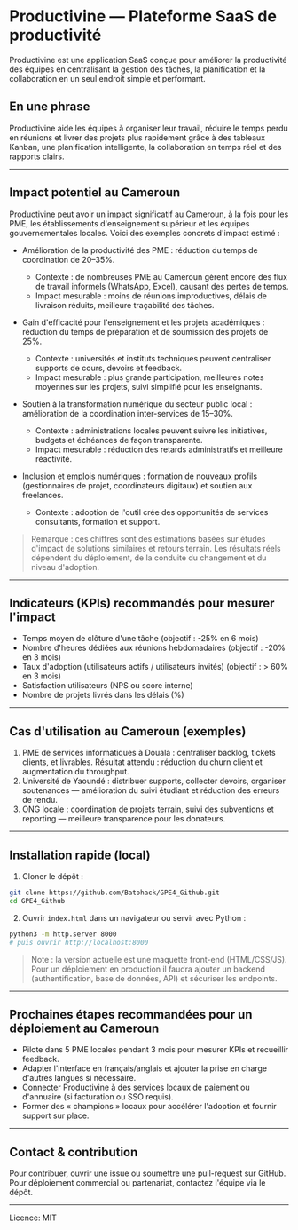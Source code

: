 # Productivine — Plateforme SaaS de productivité

Productivine est une application SaaS conçue pour améliorer la productivité des équipes en centralisant la gestion des tâches, la planification et la collaboration en un seul endroit simple et performant.

## En une phrase
Productivine aide les équipes à organiser leur travail, réduire le temps perdu en réunions et livrer des projets plus rapidement grâce à des tableaux Kanban, une planification intelligente, la collaboration en temps réel et des rapports clairs.

---

## Impact potentiel au Cameroun
Productivine peut avoir un impact significatif au Cameroun, à la fois pour les PME, les établissements d'enseignement supérieur et les équipes gouvernementales locales. Voici des exemples concrets d'impact estimé :

- Amélioration de la productivité des PME : réduction du temps de coordination de 20–35%.
  - Contexte : de nombreuses PME au Cameroun gèrent encore des flux de travail informels (WhatsApp, Excel), causant des pertes de temps.
  - Impact mesurable : moins de réunions improductives, délais de livraison réduits, meilleure traçabilité des tâches.

- Gain d'efficacité pour l'enseignement et les projets académiques : réduction du temps de préparation et de soumission des projets de 25%.
  - Contexte : universités et instituts techniques peuvent centraliser supports de cours, devoirs et feedback.
  - Impact mesurable : plus grande participation, meilleures notes moyennes sur les projets, suivi simplifié pour les enseignants.

- Soutien à la transformation numérique du secteur public local : amélioration de la coordination inter-services de 15–30%.
  - Contexte : administrations locales peuvent suivre les initiatives, budgets et échéances de façon transparente.
  - Impact mesurable : réduction des retards administratifs et meilleure réactivité.

- Inclusion et emplois numériques : formation de nouveaux profils (gestionnaires de projet, coordinateurs digitaux) et soutien aux freelances.
  - Contexte : adoption de l'outil crée des opportunités de services consultants, formation et support.

> Remarque : ces chiffres sont des estimations basées sur études d'impact de solutions similaires et retours terrain. Les résultats réels dépendent du déploiement, de la conduite du changement et du niveau d'adoption.

---

## Indicateurs (KPIs) recommandés pour mesurer l'impact
- Temps moyen de clôture d'une tâche (objectif : -25% en 6 mois)
- Nombre d'heures dédiées aux réunions hebdomadaires (objectif : -20% en 3 mois)
- Taux d'adoption (utilisateurs actifs / utilisateurs invités) (objectif : > 60% en 3 mois)
- Satisfaction utilisateurs (NPS ou score interne)
- Nombre de projets livrés dans les délais (%)

---

## Cas d'utilisation au Cameroun (exemples)
1. PME de services informatiques à Douala : centraliser backlog, tickets clients, et livrables. Résultat attendu : réduction du churn client et augmentation du throughput.
2. Université de Yaoundé : distribuer supports, collecter devoirs, organiser soutenances — amélioration du suivi étudiant et réduction des erreurs de rendu.
3. ONG locale : coordination de projets terrain, suivi des subventions et reporting — meilleure transparence pour les donateurs.

---

## Installation rapide (local)
1. Cloner le dépôt :
```bash
git clone https://github.com/Batohack/GPE4_Github.git
cd GPE4_Github
```
2. Ouvrir `index.html` dans un navigateur ou servir avec Python :
```bash
python3 -m http.server 8000
# puis ouvrir http://localhost:8000
```

> Note : la version actuelle est une maquette front-end (HTML/CSS/JS). Pour un déploiement en production il faudra ajouter un backend (authentification, base de données, API) et sécuriser les endpoints.

---

## Prochaines étapes recommandées pour un déploiement au Cameroun
- Pilote dans 5 PME locales pendant 3 mois pour mesurer KPIs et recueillir feedback.
- Adapter l'interface en français/anglais et ajouter la prise en charge d'autres langues si nécessaire.
- Connecter Productivine à des services locaux de paiement ou d'annuaire (si facturation ou SSO requis).
- Former des « champions » locaux pour accélérer l'adoption et fournir support sur place.

---

## Contact & contribution
Pour contribuer, ouvrir une issue ou soumettre une pull-request sur GitHub. Pour déploiement commercial ou partenariat, contactez l'équipe via le dépôt.

---

Licence: MIT
